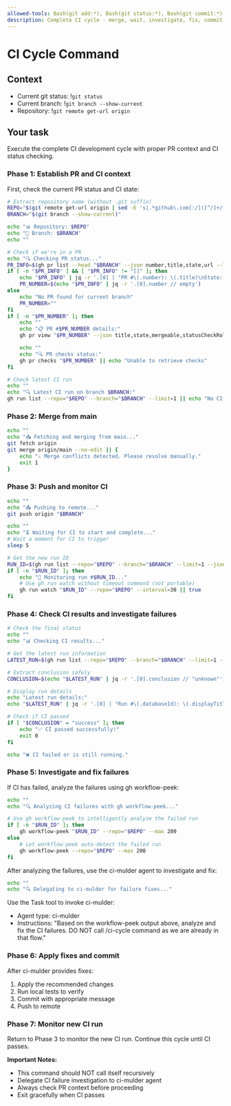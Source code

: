 ```yaml
---
allowed-tools: Bash(git add:*), Bash(git status:*), Bash(git commit:*), Bash(*), Task(*)
description: Complete CI cycle - merge, wait, investigate, fix, commit, push
---
```


# CI Cycle Command

## Context

- Current git status: !`git status`
- Current branch: !`git branch --show-current`
- Repository: !`git remote get-url origin`

## Your task

Execute the complete CI development cycle with proper PR context and CI status checking.

### Phase 1: Establish PR and CI context

First, check the current PR status and CI state:

```bash
# Extract repository name (without .git suffix)
REPO="$(git remote get-url origin | sed -E 's|.*github\.com[:/]([^/]+/[^/]+)(\.git)?$|\1|' | sed 's/\.git$//')"
BRANCH="$(git branch --show-current)"

echo "📊 Repository: $REPO"
echo "🌿 Branch: $BRANCH"
echo ""

# Check if we're in a PR
echo "🔍 Checking PR status..."
PR_INFO=$(gh pr list --head "$BRANCH" --json number,title,state,url --limit 1)
if [ -n "$PR_INFO" ] && [ "$PR_INFO" != "[]" ]; then
    echo "$PR_INFO" | jq -r '.[0] | "PR #\(.number): \(.title)\nState: \(.state)\nURL: \(.url)"'
    PR_NUMBER=$(echo "$PR_INFO" | jq -r '.[0].number // empty')
else
    echo "No PR found for current branch"
    PR_NUMBER=""
fi
if [ -n "$PR_NUMBER" ]; then
    echo ""
    echo "📋 PR #$PR_NUMBER details:"
    gh pr view "$PR_NUMBER" --json title,state,mergeable,statusCheckRollup --jq '. | "Title: \(.title)\nState: \(.state)\nMergeable: \(.mergeable)\nChecks: \(.statusCheckRollup | length) total"'

    echo ""
    echo "🔍 PR checks status:"
    gh pr checks "$PR_NUMBER" || echo "Unable to retrieve checks"
fi

# Check latest CI run
echo ""
echo "🔍 Latest CI run on branch $BRANCH:"
gh run list --repo="$REPO" --branch="$BRANCH" --limit=1 || echo "No CI runs found"
```

### Phase 2: Merge from main

```bash
echo ""
echo "📥 Fetching and merging from main..."
git fetch origin
git merge origin/main --no-edit || {
    echo "⚠️ Merge conflicts detected. Please resolve manually."
    exit 1
}
```

### Phase 3: Push and monitor CI

```bash
echo ""
echo "📤 Pushing to remote..."
git push origin "$BRANCH"

echo ""
echo "⏳ Waiting for CI to start and complete..."
# Wait a moment for CI to trigger
sleep 5

# Get the new run ID
RUN_ID=$(gh run list --repo="$REPO" --branch="$BRANCH" --limit=1 --json databaseId --jq '.[0].databaseId // empty')
if [ -n "$RUN_ID" ]; then
    echo "👀 Monitoring run #$RUN_ID..."
    # Use gh run watch without timeout command (not portable)
    gh run watch "$RUN_ID" --repo="$REPO" --interval=30 || true
fi
```

### Phase 4: Check CI results and investigate failures

```bash
# Check the final status
echo ""
echo "📊 Checking CI results..."

# Get the latest run information
LATEST_RUN=$(gh run list --repo="$REPO" --branch="$BRANCH" --limit=1 --json databaseId,status,conclusion,displayTitle)

# Extract conclusion safely
CONCLUSION=$(echo "$LATEST_RUN" | jq -r '.[0].conclusion // "unknown"')

# Display run details
echo "Latest run details:"
echo "$LATEST_RUN" | jq -r '.[0] | "Run #\(.databaseId): \(.displayTitle)\nStatus: \(.status)\nConclusion: \(.conclusion)"'

# Check if CI passed
if [ "$CONCLUSION" = "success" ]; then
    echo "✅ CI passed successfully!"
    exit 0
fi

echo "❌ CI failed or is still running."
```

### Phase 5: Investigate and fix failures

If CI has failed, analyze the failures using gh workflow-peek:

```bash
echo ""
echo "🔍 Analyzing CI failures with gh workflow-peek..."

# Use gh workflow-peek to intelligently analyze the failed run
if [ -n "$RUN_ID" ]; then
    gh workflow-peek "$RUN_ID" --repo="$REPO" --max 200
else
    # Let workflow-peek auto-detect the failed run
    gh workflow-peek --repo="$REPO" --max 200
fi
```

After analyzing the failures, use the ci-mulder agent to investigate and fix:

```bash
echo ""
echo "🔍 Delegating to ci-mulder for failure fixes..."
```

Use the Task tool to invoke ci-mulder:

- Agent type: ci-mulder
- Instructions: "Based on the workflow-peek output above, analyze and fix the CI failures. DO NOT call /ci-cycle command as we are already in that flow."

### Phase 6: Apply fixes and commit

After ci-mulder provides fixes:

1. Apply the recommended changes
2. Run local tests to verify
3. Commit with appropriate message
4. Push to remote

### Phase 7: Monitor new CI run

Return to Phase 3 to monitor the new CI run. Continue this cycle until CI passes.

**Important Notes:**

- This command should NOT call itself recursively
- Delegate CI failure investigation to ci-mulder agent
- Always check PR context before proceeding
- Exit gracefully when CI passes
